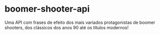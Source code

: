 # boomer-shooter-api
Uma API com frases de efeito dos mais variados protagonistas de boomer shooters, dos clássicos dos anos 90 até os títulos modernos!
